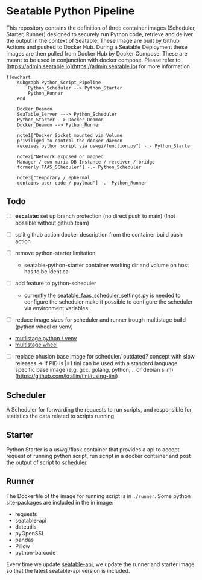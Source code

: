 # Seatable Python Pipeline

This repository contains the definition of three container images (Scheduler, Starter, Runner) designed to securely run Python code, retrieve and deliver the output in the context of Seatable. 
These Image are built by Github Actions and pushed to Docker Hub.
During a Seatable Deployment these images are then pulled from Docker Hub by Docker Compose.
These are meant to be used in conjunction with docker compose. Please refer to [https://admin.seatable.io](https://admin.seatable.io) for more information.


```mermaid
flowchart
    subgraph Python_Script_Pipeline
        Python_Scheduler --> Python_Starter
        Python_Runner
    end

    Docker_Deamon
    SeaTable_Server ---> Python_Scheduler
    Python_Starter --> Docker_Deamon
    Docker_Deamon --> Python_Runner

    note1["Docker Socket mounted via Volume
    priviliged to control the docker daemon
    receives python script via uswgi/function.py"] -.- Python_Starter

    note2["Network exposed or mapped
    Manager / own maria DB Instance / receiver / bridge
    formerly FAAS_SCheduler"] -.- Python_Scheduler

    note3["temporary / ephermal
    contains user code / payload"] -.- Python_Runner
```


## Todo

- [ ] **escalate:** set up branch protection (no direct push to main) (!not possible without github team)

- [ ] split github action docker description from the container build push action

- [ ] remove python-starter limitation
  - seatable-python-starter container working dir and volume on host has to be identical

- [ ] add feature to python-scheduler
  - currently the seatable_faas_scheduler_settings.py is needed to configure the scheduler
  make it possible to configure the scheduler via environment variables

- [ ] reduce image sizes for scheduler and runner trough multistage build (python wheel or venv)
- [mutlistage python / venv](https://pythonspeed.com/articles/multi-stage-docker-python/)
- [multistage wheel](https://www.it-ps.at/multi-stage-python/)

- [ ] replace phusion base image for scheduler/ outdated? concept with slow releases ->
  If PID is |=1 tini can be used with a standard language specific base image (e.g. gcc, golang, python, .. or debian slim) (https://github.com/krallin/tini#using-tini)


## Scheduler
A Scheduler for forwarding the requests to run scripts, and responsible for statistics the data related to scripts running

## Starter
Python Starter is a uswgi/flask container that provides a api to accept request of running python script, run script in a docker container and post the output of script to scheduler.

## Runner
The Dockerfile of the image for running script is in `./runner`.
Some python site-packages are included in the in image:

- requests
- seatable-api
- dateutils
- pyOpenSSL
- pandas
- Pillow
- python-barcode

Every time we update [seatable-api](https://pypi.org/project/seatable-api/), we update the runner and starter image so that the latest seatable-api version is included.
